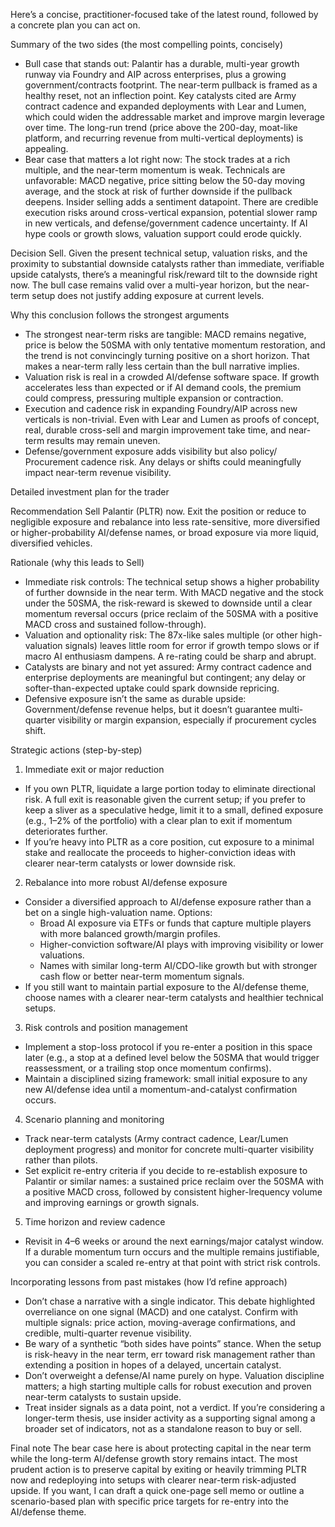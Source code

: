 Here’s a concise, practitioner-focused take of the latest round, followed by a concrete plan you can act on.

Summary of the two sides (the most compelling points, concisely)
- Bull case that stands out: Palantir has a durable, multi-year growth runway via Foundry and AIP across enterprises, plus a growing government/contracts footprint. The near-term pullback is framed as a healthy reset, not an inflection point. Key catalysts cited are Army contract cadence and expanded deployments with Lear and Lumen, which could widen the addressable market and improve margin leverage over time. The long-run trend (price above the 200-day, moat-like platform, and recurring revenue from multi-vertical deployments) is appealing.
- Bear case that matters a lot right now: The stock trades at a rich multiple, and the near-term momentum is weak. Technicals are unfavorable: MACD negative, price sitting below the 50-day moving average, and the stock at risk of further downside if the pullback deepens. Insider selling adds a sentiment datapoint. There are credible execution risks around cross-vertical expansion, potential slower ramp in new verticals, and defense/government cadence uncertainty. If AI hype cools or growth slows, valuation support could erode quickly.

Decision
Sell. Given the present technical setup, valuation risks, and the proximity to substantial downside catalysts rather than immediate, verifiable upside catalysts, there’s a meaningful risk/reward tilt to the downside right now. The bull case remains valid over a multi-year horizon, but the near-term setup does not justify adding exposure at current levels.

Why this conclusion follows the strongest arguments
- The strongest near-term risks are tangible: MACD remains negative, price is below the 50SMA with only tentative momentum restoration, and the trend is not convincingly turning positive on a short horizon. That makes a near-term rally less certain than the bull narrative implies.
- Valuation risk is real in a crowded AI/defense software space. If growth accelerates less than expected or if AI demand cools, the premium could compress, pressuring multiple expansion or contraction.
- Execution and cadence risk in expanding Foundry/AIP across new verticals is non-trivial. Even with Lear and Lumen as proofs of concept, real, durable cross-sell and margin improvement take time, and near-term results may remain uneven.
- Defense/government exposure adds visibility but also policy/ Procurement cadence risk. Any delays or shifts could meaningfully impact near-term revenue visibility.

Detailed investment plan for the trader

Recommendation
Sell Palantir (PLTR) now. Exit the position or reduce to negligible exposure and rebalance into less rate-sensitive, more diversified or higher-probability AI/defense names, or broad exposure via more liquid, diversified vehicles.

Rationale (why this leads to Sell)
- Immediate risk controls: The technical setup shows a higher probability of further downside in the near term. With MACD negative and the stock under the 50SMA, the risk-reward is skewed to downside until a clear momentum reversal occurs (price reclaim of the 50SMA with a positive MACD cross and sustained follow-through).
- Valuation and optionality risk: The 87x-like sales multiple (or other high-valuation signals) leaves little room for error if growth tempo slows or if macro AI enthusiasm dampens. A re-rating could be sharp and abrupt.
- Catalysts are binary and not yet assured: Army contract cadence and enterprise deployments are meaningful but contingent; any delay or softer-than-expected uptake could spark downside repricing.
- Defensive exposure isn’t the same as durable upside: Government/defense revenue helps, but it doesn’t guarantee multi-quarter visibility or margin expansion, especially if procurement cycles shift.

Strategic actions (step-by-step)
1) Immediate exit or major reduction
- If you own PLTR, liquidate a large portion today to eliminate directional risk. A full exit is reasonable given the current setup; if you prefer to keep a sliver as a speculative hedge, limit it to a small, defined exposure (e.g., 1–2% of the portfolio) with a clear plan to exit if momentum deteriorates further.
- If you’re heavy into PLTR as a core position, cut exposure to a minimal stake and reallocate the proceeds to higher-conviction ideas with clearer near-term catalysts or lower downside risk.

2) Rebalance into more robust AI/defense exposure
- Consider a diversified approach to AI/defense exposure rather than a bet on a single high-valuation name. Options:
  - Broad AI exposure via ETFs or funds that capture multiple players with more balanced growth/margin profiles.
  - Higher-conviction software/AI plays with improving visibility or lower valuations.
  - Names with similar long-term AI/CDO-like growth but with stronger cash flow or better near-term momentum signals.
- If you still want to maintain partial exposure to the AI/defense theme, choose names with a clearer near-term catalysts and healthier technical setups.

3) Risk controls and position management
- Implement a stop-loss protocol if you re-enter a position in this space later (e.g., a stop at a defined level below the 50SMA that would trigger reassessment, or a trailing stop once momentum confirms).
- Maintain a disciplined sizing framework: small initial exposure to any new AI/defense idea until a momentum-and-catalyst confirmation occurs.

4) Scenario planning and monitoring
- Track near-term catalysts (Army contract cadence, Lear/Lumen deployment progress) and monitor for concrete multi-quarter visibility rather than pilots.
- Set explicit re-entry criteria if you decide to re-establish exposure to Palantir or similar names: a sustained price reclaim over the 50SMA with a positive MACD cross, followed by consistent higher-lrequency volume and improving earnings or growth signals.

5) Time horizon and review cadence
- Revisit in 4–6 weeks or around the next earnings/major catalyst window. If a durable momentum turn occurs and the multiple remains justifiable, you can consider a scaled re-entry at that point with strict risk controls.

Incorporating lessons from past mistakes (how I’d refine approach)
- Don’t chase a narrative with a single indicator. This debate highlighted overreliance on one signal (MACD) and one catalyst. Confirm with multiple signals: price action, moving-average confirmations, and credible, multi-quarter revenue visibility.
- Be wary of a synthetic “both sides have points” stance. When the setup is risk-heavy in the near term, err toward risk management rather than extending a position in hopes of a delayed, uncertain catalyst.
- Don’t overweight a defense/AI name purely on hype. Valuation discipline matters; a high starting multiple calls for robust execution and proven near-term catalysts to sustain upside.
- Treat insider signals as a data point, not a verdict. If you’re considering a longer-term thesis, use insider activity as a supporting signal among a broader set of indicators, not as a standalone reason to buy or sell.

Final note
The bear case here is about protecting capital in the near term while the long-term AI/defense growth story remains intact. The most prudent action is to preserve capital by exiting or heavily trimming PLTR now and redeploying into setups with clearer near-term risk-adjusted upside. If you want, I can draft a quick one-page sell memo or outline a scenario-based plan with specific price targets for re-entry into the AI/defense theme.